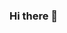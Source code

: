 ### Hi there 👋

<!--
**Mertcan417/Mertcan417** is a ✨ _special_ ✨ repository because its `README.md` (this file) appears on your GitHub profile.

Here are some ideas to get you started:

[![Mertcan417's GitHub stats](https://github-readme-stats.vercel.app/api?username=Mertcan417)](https://github.com/anuraghazra/github-readme-stats)

-->
